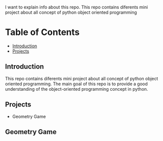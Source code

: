 I want to explain info about this repo. This repo contains diferents mini project about all concept of python object oriented programming

# Table of Contents
- [Introduction](#introduction)
- [Projects](#projects)



## Introduction
This repo contains diferents mini project about all concept of python object oriented programming. The main goal of this repo is to provide a good understanding of the object-oriented programming concept in python.

## Projects
- Geometry Game


## Geometry Game

